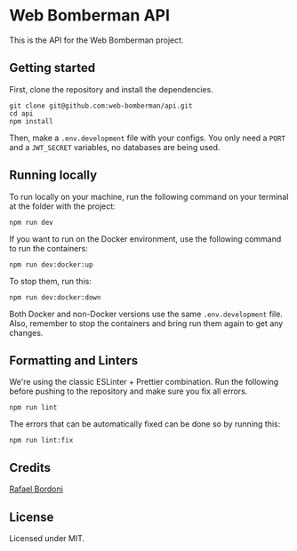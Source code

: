 # Web Bomberman API

This is the API for the Web Bomberman project.

## Getting started

First, clone the repository and install the dependencies.

```
git clone git@github.com:web-bomberman/api.git
cd api
npm install
```

Then, make a `.env.development` file with your configs. You only need a
`PORT` and a `JWT_SECRET` variables, no databases are being used.

## Running locally

To run locally on your machine, run the following command on your terminal
at the folder with the project:

```
npm run dev
```

If you want to run on the Docker environment, use the following command to
run the containers:

```
npm run dev:docker:up
```

To stop them, run this:

```
npm run dev:docker:down
```

Both Docker and non-Docker versions use the same `.env.development` file.
Also, remember to stop the containers and bring run them again to get any
changes.

## Formatting and Linters

We're using the classic ESLinter + Prettier combination. Run the following
before pushing to the repository and make sure you fix all errors.

```
npm run lint
```

The errors that can be automatically fixed can be done so by running this:

```
npm run lint:fix
```

## Credits

[Rafael Bordoni](https://github.com/eldskald)

## License

Licensed under MIT.
